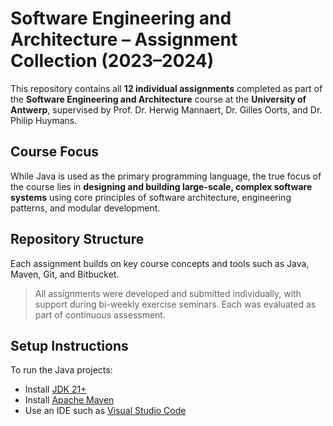 # Software Engineering and Architecture – Assignment Collection (2023–2024)

This repository contains all **12 individual assignments** completed as part of the **Software Engineering and Architecture** course at the **University of Antwerp**, supervised by Prof. Dr. Herwig Mannaert, Dr. Gilles Oorts, and Dr. Philip Huymans.

## Course Focus

While Java is used as the primary programming language, the true focus of the course lies in **designing and building large-scale, complex software systems** using core principles of software architecture, engineering patterns, and modular development.

## Repository Structure

Each assignment builds on key course concepts and tools such as Java, Maven, Git, and Bitbucket.

> All assignments were developed and submitted individually, with support during bi-weekly exercise seminars. Each was evaluated as part of continuous assessment.

## Setup Instructions

To run the Java projects:
- Install [JDK 21+](https://www.oracle.com/java/technologies/javase-downloads.html)
- Install [Apache Maven](https://maven.apache.org/install.html)
- Use an IDE such as [Visual Studio Code](https://code.visualstudio.com/)
